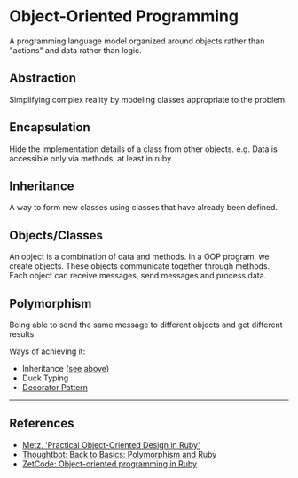 # Object-Oriented Programming

A programming language model organized around objects rather than "actions" and data rather than logic.

## Abstraction

Simplifying complex reality by modeling classes appropriate to the problem.

## Encapsulation

Hide the implementation details of a class from other objects. e.g. Data is accessible only via methods, at least in ruby.

## Inheritance

A way to form new classes using classes that have already been defined.

## Objects/Classes

An object is a combination of data and methods. In a OOP program, we create objects. These objects communicate together through methods. Each object can receive messages, send messages and process data.

## Polymorphism

Being able to send the same message to different objects and get different results

Ways of achieving it:

-   Inheritance ([see above](./oop.md#inheritance))
-   Duck Typing
-   [Decorator Pattern](../design/decorator.md)

---

## References

-   [Metz, 'Practical Object-Oriented Design in Ruby'](http://www.amazon.com/Practical-Object-Oriented-Design-Ruby-Addison-Wesley/dp/0321721330)
-   [Thoughtbot: Back to Basics: Polymorphism and Ruby](https://robots.thoughtbot.com/back-to-basics-polymorphism-and-ruby)
-   [ZetCode: Object-oriented programming in Ruby](http://zetcode.com/lang/rubytutorial/oop)
